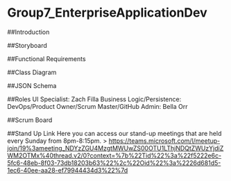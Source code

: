 # Group7_EnterpriseApplicationDev

##Introduction

##Storyboard

##Functional Requirements

##Class Diagram

##JSON Schema

##Roles
UI Specialist: Zach Filla
Business Logic/Persistence:
DevOps/Product Owner/Scrum Master/GitHub Admin: Bella Orr

##Scrum Board

##Stand Up Link
Here you can access our stand-up meetings that are held every Sunday from 8pm-8:15pm. > https://teams.microsoft.com/l/meetup-join/19%3ameeting_NDYzZGU4MzgtMWUwZS00OTU1LThjNDQtZWUzYjdiZWM2OTMx%40thread.v2/0?context=%7b%22Tid%22%3a%22f5222e6c-5fc6-48eb-8f03-73db18203b63%22%2c%22Oid%22%3a%2226d681d5-1ec6-40ee-aa28-ef79944434d3%22%7d 
